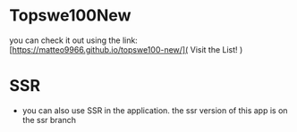 # Topswe100New

you can check it out using the link:
[https://matteo9966.github.io/topswe100-new/]( Visit the List! )

# SSR 

- you can also use SSR in the application. the ssr version of this app is on the ssr branch
